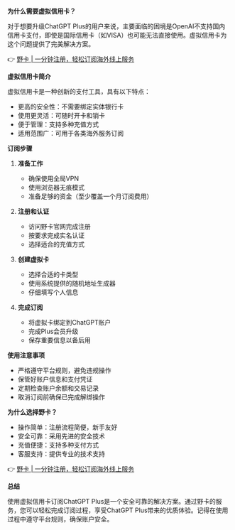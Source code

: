**为什么需要虚拟信用卡？**

对于想要升级ChatGPT Plus的用户来说，主要面临的困境是OpenAI不支持国内信用卡支付，即使是国际信用卡（如VISA）也可能无法直接使用。虚拟信用卡为这个问题提供了完美解决方案。

👉 [野卡 | 一分钟注册，轻松订阅海外线上服务](https://bit.ly/bewildcard)

**虚拟信用卡简介**

虚拟信用卡是一种创新的支付工具，具有以下特点：
- 更高的安全性：不需要绑定实体银行卡
- 使用更灵活：可随时开卡和销卡
- 便于管理：支持多种充值方式
- 适用范围广：可用于各类海外服务订阅

**订阅步骤**

1. **准备工作**
   - 确保使用全局VPN
   - 使用浏览器无痕模式
   - 准备足够的资金（至少覆盖一个月订阅费用）

2. **注册和认证**
   - 访问野卡官网完成注册
   - 按要求完成实名认证
   - 选择适合的充值方式

3. **创建虚拟卡**
   - 选择合适的卡类型
   - 使用系统提供的随机地址生成器
   - 仔细填写个人信息

4. **完成订阅**
   - 将虚拟卡绑定到ChatGPT账户
   - 完成Plus会员升级
   - 保存重要信息以备后用

**使用注意事项**

- 严格遵守平台规则，避免违规操作
- 保管好账户信息和支付凭证
- 定期检查账户余额和交易记录
- 取消订阅前确保已完成解绑操作

**为什么选择野卡？**

- 操作简单：注册流程简便，新手友好
- 安全可靠：采用先进的安全技术
- 充值便捷：支持多种支付方式
- 客服支持：提供专业的技术支持

👉 [野卡 | 一分钟注册，轻松订阅海外线上服务](https://bit.ly/bewildcard)

**总结**

使用虚拟信用卡订阅ChatGPT Plus是一个安全可靠的解决方案。通过野卡的服务，您可以轻松完成订阅过程，享受ChatGPT Plus带来的优质体验。记得在使用过程中遵守平台规则，确保账户安全。
